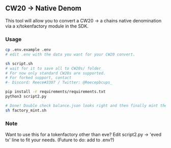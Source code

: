 ## CW20 -> Native Denom

This tool will allow you to convert a CW20 -> a chains native denomination via a x/tokenfactory module in the SDK.

### Usage
```bash
cp .env.example .env
# edit .env with the data you want for your CW20 convert.

sh script.sh
# wait for it to save all to CW20s/ folder
# For now only standard CW20s are supported.
# For forked support, contact 
#- Discord: Reece#3307 / Twitter: @Reecepbcups_ 

pip install -r requirements/requirements.txt
python3 script2.py

# Done! Double check balance.json looks right and then finally mint the tokens to their addresses
sh factory_mint.sh
```

### Note
Want to use this for a tokenfactory other than eve? Edit script2.py -> 'eved tx' line to fit your needs.
(Future to do: add to .env?)